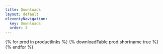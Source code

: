 ```yaml
---
title: Downloads
layout: default
eleventyNavigation:
  key: Downloads
  order: 3
---
```


{% for prod in productlinks %}
{% downloadTable prod.shortname true %}
{% endfor %}